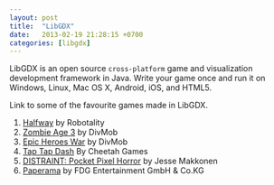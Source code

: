 ```yaml
---
layout: post
title:  "LibGDX"
date:   2013-02-19 21:28:15 +0700
categories: [libgdx]
---
```


LibGDX is an open source `cross-platform` game and visualization development framework in Java. Write your game once and run it on Windows, Linux, Mac OS X, Android, iOS, and HTML5.

Link to some of the favourite games made in LibGDX.

 1. [Halfway][Halfway-Steam] by Robotality
 2. [Zombie Age 3][ZombieAge3-PlayStore] by DivMob
 3. [Epic Heroes War][EpicHeroesWar-PlayStore] by DivMob
 4. [Tap Tap Dash][TapTapDash-PlayStore] By Cheetah Games
 5. [DISTRAINT: Pocket Pixel Horror][DISTRAINT-PlayStore] by  Jesse Makkonen
 6. [Paperama][Paperama-PlayStore] by FDG Entertainment GmbH & Co.KG


[Paperama-PlayStore]: https://play.google.com/store/apps/details?id=com.fdgentertainment.paperama
[Halfway-Steam]: http://store.steampowered.com/app/253150
[ZombieAge3-PlayStore]: https://play.google.com/store/apps/details?id=com.redantz.game.zombie3
[EpicHeroesWar-PlayStore]: https://play.google.com/store/apps/details?id=com.divmob.ageofheroes.braveheroes.battleheroes.epicheroeswar.epicheroes.en
[TapTapDash-PlayStore]: https://play.google.com/store/apps/details?id=com.secondarm.taptapdash
[DISTRAINT-PlayStore]: https://play.google.com/store/apps/details?id=com.winterveilstudios.DISTRAINT
